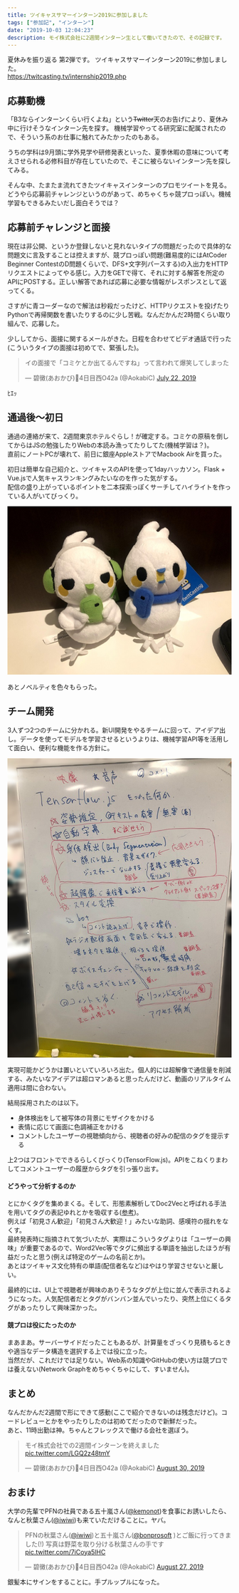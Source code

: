 ```yaml
---
title: ツイキャスサマーインターン2019に参加しました
tags: ["参加記", "インターン"]
date: "2019-10-03 12:04:23"
description: モイ株式会社に2週間インターン生として働いてきたので、その記録です。
---
```


夏休みを振り返る 第2弾です。
ツイキャスサマーインターン2019に参加しました。  
https://twitcasting.tv/internship2019.php

## 応募動機
「B3ならインターンくらい行くよね」という~~Twitter~~天のお告げにより、夏休み中に行けそうなインターン先を探す。
機械学習やってる研究室に配属されたので、そういう系のお仕事に触れてみたかったのもある。

うちの学科は9月頭に学外見学や研修発表といった、夏季休暇の意味について考えさせられる必修科目が存在していたので、そこに被らないインターン先を探してみる。

そんな中、たまたま流れてきたツイキャスインターンのプロモツイートを見る。どうやら応募前チャレンジというのがあって、めちゃくちゃ競プロっぽい。機械学習もできるみたいだし面白そうでは？

## 応募前チャレンジと面接
現在は非公開、というか登録しないと見れないタイプの問題だったので具体的な問題文に言及することは控えますが、競プロっぽい問題(難易度的にはAtCoder Beginner ContestのD問題くらいで、DFS+文字列パースする)の入出力をHTTPリクエストによってやる感じ。入力をGETで得て、それに対する解答を所定のAPIにPOSTする。正しい解答であれば応募に必要な情報がレスポンスとして返ってくる。

さすがに青コーダーなので解法は秒殺だったけど、HTTPリクエストを投げたりPythonで再帰関数を書いたりするのに少し苦戦。なんだかんだ2時間くらい取り組んで、応募した。

少ししてから、面接に関するメールがきた。日程を合わせてビデオ通話で行った(こういうタイプの面接は初めてで、緊張した)。

<blockquote class="twitter-tweet"><p lang="ja" dir="ltr">イの面接で「コミケとか出てるんですね」って言われて爆笑してしまった</p>&mdash; 碧黴(あおかび)🦇4日目西O42a (@AokabiC) <a href="https://twitter.com/AokabiC/status/1153238010353180673?ref_src=twsrc%5Etfw">July 22, 2019</a></blockquote> <script async src="https://platform.twitter.com/widgets.js" charset="utf-8"></script>

ﾋｴｯ

## 通過後～初日
通過の連絡が来て、2週間東京ホテルぐらし！が確定する。コミケの原稿を倒してからはJSの勉強したりWebの本読み漁ってたりしてた(機械学習は？)。  
直前にノートPCが壊れて、前日に銀座AppleストアでMacbook Airを買った。

初日は簡単な自己紹介と、ツイキャスのAPIを使って1dayハッカソン。Flask + Vue.jsで人気キャスランキングみたいなのを作った気がする。  
配信の盛り上がっているポイントを二本探索っぽくサーチしてハイライトを作っている人がいてびっくり。

![ツイくんキャスくん](moi.JPG)

あとノベルティを色々もらった。

## チーム開発
3人ずつ2つのチームに分かれる。新UI開発をやるチームに回って、アイデア出し。データを使ってモデルを学習させるというよりは、機械学習API等を活用して面白い、便利な機能を作る方針に。

![アイデア](idea.jpg)

実現可能かどうかは置いといていろいろ出た。個人的には超解像で通信量を削減する、みたいなアイデアは超ロマンあると思ったんだけど、動画のリアルタイム適用は間に合わない。

結局採用されたのは以下。
- 身体検出をして被写体の背景にモザイクをかける
- 表情に応じて画面に色調補正をかける
- コメントしたユーザーの視聴傾向から、視聴者の好みの配信のタグを提示する

上2つはフロントでできるらしくびっくり(TensorFlow.js)。APIをこねくりまわしてコメントユーザーの履歴からタグを引っ張り出す。

#### どうやって分析するのか
とにかくタグを集めまくる。そして、形態素解析してDoc2Vecと呼ばれる手法を用いてタグの表記ゆれとかを吸収する([参考](https://www.slideshare.net/TomofumiYoshida2/distributed-representations-of-sentences-and-documents-70011001))。  
例えば「初見さん歓迎」「初見さん大歓迎！」みたいな助詞、感嘆符の揺れをなくす。  
最終発表時に指摘されて気づいたが、実際はこういうタグよりは「ユーザーの興味」が重要であるので、Word2Vec等でタグに頻出する単語を抽出したほうが有益だったと思う(例えば特定のゲームの名前とか)。  
あとはツイキャス文化特有の単語(配信者名など)はやはり学習させないと厳しい。

最終的には、UI上で視聴者が興味のありそうなタグが上位に並んで表示されるようになった。人気配信者だとタグがバンバン並んでいったり、突然上位にくるタグがあったりして興味深かった。

#### 競プロは役にたったのか
まあまあ。サーバーサイドだったこともあるが、計算量をざっくり見積もるときや適当なデータ構造を選択する上では役に立った。  
当然だが、これだけでは足りない。Web系の知識やGitHubの使い方は競プロでは養えない(Network Graphをめちゃくちゃにして、すいません)。  

## まとめ
なんだかんだ2週間で形にできて感動(ここで紹介できないのは残念だけど)。コードレビューとかをやったりしたのは初めてだったので新鮮だった。  
あと、11時出勤は神。ちゃんとフレックスで働ける会社を選ぼう。

<blockquote class="twitter-tweet"><p lang="ja" dir="ltr">モイ株式会社での2週間インターンを終えました <a href="https://t.co/LGQ2z48tmY">pic.twitter.com/LGQ2z48tmY</a></p>&mdash; 碧黴(あおかび)🦇4日目西O42a (@AokabiC) <a href="https://twitter.com/AokabiC/status/1167384224430641152?ref_src=twsrc%5Etfw">August 30, 2019</a></blockquote> <script async src="https://platform.twitter.com/widgets.js" charset="utf-8"></script>

## おまけ
大学の先輩でPFNの社員である五十嵐さん([@kemonot](https://twitter.com/kemonot))を食事にお誘いしたら、なんと秋葉さん([@iwiwi](https://twitter.com/iwiwi))も来ていただけることに。ヤバ。

<blockquote class="twitter-tweet"><p lang="ja" dir="ltr">PFNの秋葉さん(<a href="https://twitter.com/iwiwi?ref_src=twsrc%5Etfw">@iwiwi</a>)と五十嵐さん(<a href="https://twitter.com/bonprosoft?ref_src=twsrc%5Etfw">@bonprosoft</a> )とご飯に行ってきました(!) 写真は野菜を取り分ける秋葉さんの手です <a href="https://t.co/7iCoya5lHC">pic.twitter.com/7iCoya5lHC</a></p>&mdash; 碧黴(あおかび)🦇4日目西O42a (@AokabiC) <a href="https://twitter.com/AokabiC/status/1166351513402236928?ref_src=twsrc%5Etfw">August 27, 2019</a></blockquote> <script async src="https://platform.twitter.com/widgets.js" charset="utf-8"></script>

銀髪本にサインをすることに。手プルップルになった。
